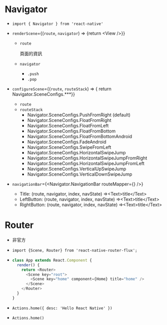 # Navigator

* `import { Navigator } from 'react-native'`

* `renderScene`={(`route`, `navigator`) => {return \<View />}}

  * `route`

    頁面的資訊

  * `navigator`

    * `.push`
    * `.pop`

* `configureScene`={(`route`, `routeStack`) => { return Navigator.SceneConfigs.***}}

  * `route`
  * `routeStack`
    * Navigator.SceneConfigs.PushFromRight (default)
    * Navigator.SceneConfigs.FloatFromRight
    * Navigator.SceneConfigs.FloatFromLeft
    * Navigator.SceneConfigs.FloatFromBottom
    * Navigator.SceneConfigs.FloatFromBottomAndroid
    * Navigator.SceneConfigs.FadeAndroid
    * Navigator.SceneConfigs.SwipeFromLeft
    * Navigator.SceneConfigs.HorizontalSwipeJump
    * Navigator.SceneConfigs.HorizontalSwipeJumpFromRight
    * Navigator.SceneConfigs.HorizontalSwipeJumpFromLeft
    * Navigator.SceneConfigs.VerticalUpSwipeJump
    * Navigator.SceneConfigs.VerticalDownSwipeJump

* `navigationBar`={\<Navigator.NavigationBar routeMapper={} />}

  * Title: (route, navigator, index, navState) =>\<Text>title\</Text>
  * LeftButton: (route, navigator, index, navState) =>\<Text>title\</Text>
  * RightButton: (route, navigator, index, navState) =>\<Text>title\</Text>



# Router

* 非官方

* `import {Scene, Router} from 'react-native-router-flux';`

* ```javascript
  class App extends React.Component {
    render() {
      return <Router>
        <Scene key="root">
          <Scene key="home" component={Home} title="home" />
        </Scene>
      </Router>
    }
  }
  ```

* ```Actions.home({ desc: 'Hello React Native' })```

* ```Actions.home()```

  ​



# 